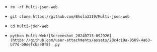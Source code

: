 * `rm -rf Multi-json-web`

* `git clone https://github.com/Bhola3119/Multi-json-web`

* `cd Multi-json-web`

* `python Multi-Web![Screenshot_20240713-092926](https://github.com/user-attachments/assets/20c4c19a-9509-4a63-b77d-b0defcbae0f8)
.py`
